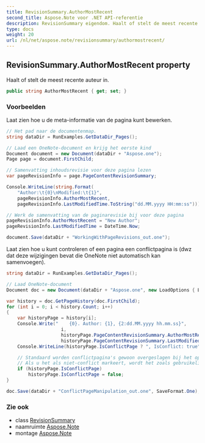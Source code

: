 ```yaml
---
title: RevisionSummary.AuthorMostRecent
second_title: Aspose.Note voor .NET API-referentie
description: RevisionSummary eigendom. Haalt of stelt de meest recente auteur in.
type: docs
weight: 20
url: /nl/net/aspose.note/revisionsummary/authormostrecent/
---
```

## RevisionSummary.AuthorMostRecent property

Haalt of stelt de meest recente auteur in.

```csharp
public string AuthorMostRecent { get; set; }
```

### Voorbeelden

Laat zien hoe u de meta-informatie van de pagina kunt bewerken.

```csharp
// Het pad naar de documentenmap.
string dataDir = RunExamples.GetDataDir_Pages();

// Laad een OneNote-document en krijg het eerste kind           
Document document = new Document(dataDir + "Aspose.one");
Page page = document.FirstChild;

// Samenvatting inhoudsrevisie voor deze pagina lezen
var pageRevisionInfo = page.PageContentRevisionSummary;

Console.WriteLine(string.Format(
    "Author:\t{0}\nModified:\t{1}",
    pageRevisionInfo.AuthorMostRecent,
    pageRevisionInfo.LastModifiedTime.ToString("dd.MM.yyyy HH:mm:ss")));

// Werk de samenvatting van de paginarevisie bij voor deze pagina
pageRevisionInfo.AuthorMostRecent = "New Author";
pageRevisionInfo.LastModifiedTime = DateTime.Now;

document.Save(dataDir + "WorkingWithPageRevisions_out.one");
```

Laat zien hoe u kunt controleren of een pagina een conflictpagina is (dwz dat deze wijzigingen bevat die OneNote niet automatisch kan samenvoegen).

```csharp
string dataDir = RunExamples.GetDataDir_Pages();

// Laad OneNote-document
Document doc = new Document(dataDir + "Aspose.one", new LoadOptions { LoadHistory = true });

var history = doc.GetPageHistory(doc.FirstChild);
for (int i = 0; i < history.Count; i++)
{
    var historyPage = history[i];
    Console.Write("    {0}. Author: {1}, {2:dd.MM.yyyy hh.mm.ss}",
                    i,
                    historyPage.PageContentRevisionSummary.AuthorMostRecent,
                    historyPage.PageContentRevisionSummary.LastModifiedTime);
    Console.WriteLine(historyPage.IsConflictPage ? ", IsConflict: true" : string.Empty);

    // Standaard worden conflictpagina's gewoon overgeslagen bij het opslaan.
    // Als u het als niet-conflict markeert, wordt het zoals gebruikelijk in de geschiedenis opgeslagen.
    if (historyPage.IsConflictPage)
        historyPage.IsConflictPage = false;
}

doc.Save(dataDir + "ConflictPageManipulation_out.one", SaveFormat.One);
```

### Zie ook

* class [RevisionSummary](../)
* naamruimte [Aspose.Note](../../revisionsummary/)
* montage [Aspose.Note](../../../)


